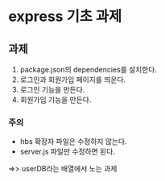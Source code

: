 # express 기초 과제

## 과제
1. package.json의 dependencies를 설치한다.
2. 로그인과 회원가입 페이지를 띄운다.
3. 로그인 기능을 만든다.
4. 회원가입 기능을 만든다.

### 주의
- hbs 확장자 파일은 수정하지 않는다.
- server.js 파일만 수정하면 된다.



=>> userDB라는 배열에서 노는 과제

